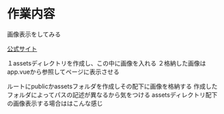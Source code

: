 # 作業内容
画像表示をしてみる

[公式サイト](https://nuxt.com/docs/getting-started/assets)

１assetsディレクトリを作成し、この中に画像を入れる
２格納した画像はapp.vueから参照してページに表示させる


ルートにpublicかassetsフォルダを作成しその配下に画像を格納する
作成したフォルダによってパスの記述が異なるから気をつける
 assetsディレクトリ配下の画像表示する場合ははこんな感じ

 
